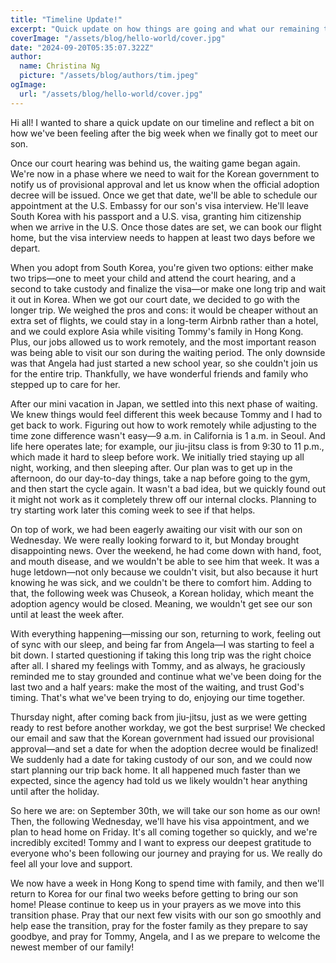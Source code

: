 ```yaml
---
title: "Timeline Update!"
excerpt: "Quick update on how things are going and what our remaining timeline is looking like."
coverImage: "/assets/blog/hello-world/cover.jpg"
date: "2024-09-20T05:35:07.322Z"
author:
  name: Christina Ng
  picture: "/assets/blog/authors/tim.jpeg"
ogImage:
  url: "/assets/blog/hello-world/cover.jpg"
---
```


Hi all! I wanted to share a quick update on our timeline and reflect a bit on how we've been feeling after the big week when we finally got to meet our son.

Once our court hearing was behind us, the waiting game began again. We're now in a phase where we need to wait for the Korean government to notify us of provisional approval and let us know when the official adoption decree will be issued. Once we get that date, we'll be able to schedule our appointment at the U.S. Embassy for our son's visa interview. He'll leave South Korea with his passport and a U.S. visa, granting him citizenship when we arrive in the U.S. Once those dates are set, we can book our flight home, but the visa interview needs to happen at least two days before we depart.

When you adopt from South Korea, you're given two options: either make two trips—one to meet your child and attend the court hearing, and a second to take custody and finalize the visa—or make one long trip and wait it out in Korea. When we got our court date, we decided to go with the longer trip. We weighed the pros and cons: it would be cheaper without an extra set of flights, we could stay in a long-term Airbnb rather than a hotel, and we could explore Asia while visiting Tommy's family in Hong Kong. Plus, our jobs allowed us to work remotely, and the most important reason was being able to visit our son during the waiting period. The only downside was that Angela had just started a new school year, so she couldn't join us for the entire trip. Thankfully, we have wonderful friends and family who stepped up to care for her.

After our mini vacation in Japan, we settled into this next phase of waiting. We knew things would feel different this week because Tommy and I had to get back to work. Figuring out how to work remotely while adjusting to the time zone difference wasn't easy—9 a.m. in California is 1 a.m. in Seoul. And life here operates late; for example, our jiu-jitsu class is from 9:30 to 11 p.m., which made it hard to sleep before work. We initially tried staying up all night, working, and then sleeping after. Our plan was to get up in the afternoon, do our day-to-day things, take a nap before going to the gym, and then start the cycle again. It wasn't a bad idea, but we quickly found out it might not work as it completely threw off our internal clocks. Planning to try starting work later this coming week to see if that helps.

On top of work, we had been eagerly awaiting our visit with our son on Wednesday. We were really looking forward to it, but Monday brought disappointing news. Over the weekend, he had come down with hand, foot, and mouth disease, and we wouldn't be able to see him that week. It was a huge letdown—not only because we couldn't visit, but also because it hurt knowing he was sick, and we couldn't be there to comfort him. Adding to that, the following week was Chuseok, a Korean holiday, which meant the adoption agency would be closed. Meaning, we wouldn't get see our son until at least the week after.

With everything happening—missing our son, returning to work, feeling out of sync with our sleep, and being far from Angela—I was starting to feel a bit down. I started questioning if taking this long trip was the right choice after all. I shared my feelings with Tommy, and as always, he graciously reminded me to stay grounded and continue what we've been doing for the last two and a half years: make the most of the waiting, and trust God's timing. That's what we've been trying to do, enjoying our time together.

Thursday night, after coming back from jiu-jitsu, just as we were getting ready to rest before another workday, we got the best surprise! We checked our email and saw that the Korean government had issued our provisional approval—and set a date for when the adoption decree would be finalized! We suddenly had a date for taking custody of our son, and we could now start planning our trip back home. It all happened much faster than we expected, since the agency had told us we likely wouldn't hear anything until after the holiday.

So here we are: on September 30th, we will take our son home as our own! Then, the following Wednesday, we'll have his visa appointment, and we plan to head home on Friday. It's all coming together so quickly, and we're incredibly excited! Tommy and I want to express our deepest gratitude to everyone who's been following our journey and praying for us. We really do feel all your love and support.

We now have a week in Hong Kong to spend time with family, and then we'll return to Korea for our final two weeks before getting to bring our son home! Please continue to keep us in your prayers as we move into this transition phase. Pray that our next few visits with our son go smoothly and help ease the transition, pray for the foster family as they prepare to say goodbye, and pray for Tommy, Angela, and I as we prepare to welcome the newest member of our family!
